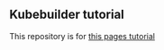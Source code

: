 ## Kubebuilder tutorial

This repository is for [this pages tutorial](https://book.kubebuilder.io/cronjob-tutorial.html)
